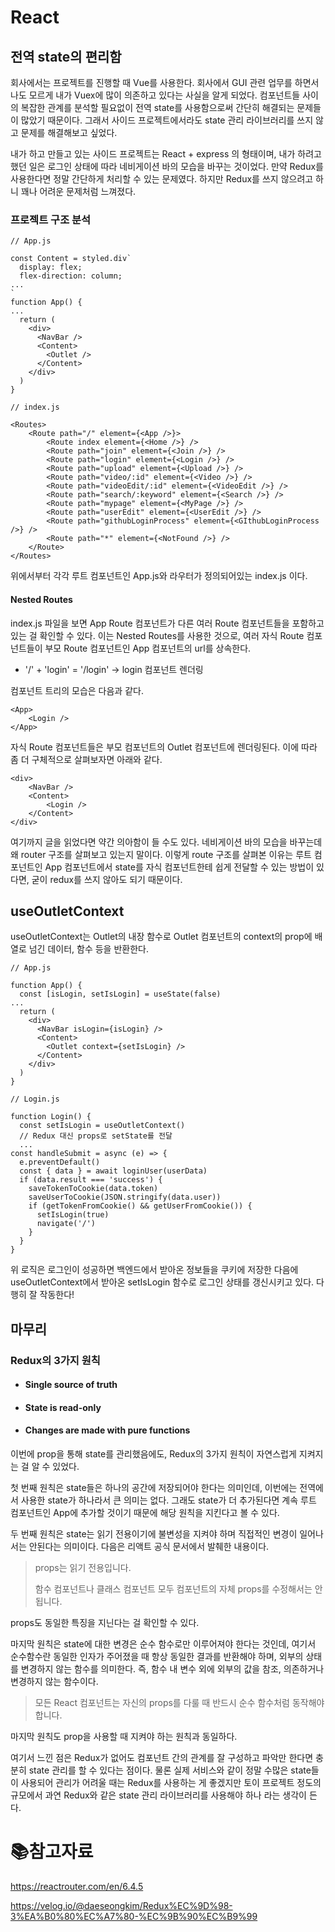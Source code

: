 # React

## 전역 state의 편리함

회사에서는 프로젝트를 진행할 때 Vue를 사용한다. 회사에서 GUI 관련 업무를 하면서 나도 모르게 내가 Vuex에 많이 의존하고 있다는 사실을 알게 되었다. 컴포넌트들 사이의 복잡한 관계를 분석할 필요없이 전역 state를 사용함으로써 간단히 해결되는 문제들이 많았기 때문이다. 그래서 사이드 프로젝트에서라도 state 관리 라이브러리를 쓰지 않고 문제를 해결해보고 싶었다.

내가 하고 만들고 있는 사이드 프로젝트는 React + express 의 형태이며, 내가 하려고 했던 일은 로그인 상태에 따라 네비게이션 바의 모습을 바꾸는 것이었다. 만약 Redux를 사용한다면 정말 간단하게 처리할 수 있는 문제였다. 하지만 Redux를 쓰지 않으려고 하니 꽤나 어려운 문제처럼 느껴졌다.

### 프로젝트 구조 분석

```react
// App.js

const Content = styled.div`
  display: flex;
  flex-direction: column;
...
`
function App() {
...
  return (
    <div>
      <NavBar />
      <Content>
        <Outlet />
      </Content>
    </div>
  )
}
```

```react
// index.js

<Routes>
    <Route path="/" element={<App />}>
        <Route index element={<Home />} />
        <Route path="join" element={<Join />} />
        <Route path="login" element={<Login />} />
        <Route path="upload" element={<Upload />} />
        <Route path="video/:id" element={<Video />} />
        <Route path="videoEdit/:id" element={<VideoEdit />} />
        <Route path="search/:keyword" element={<Search />} />
        <Route path="mypage" element={<MyPage />} />
        <Route path="userEdit" element={<UserEdit />} />
        <Route path="githubLoginProcess" element={<GIthubLoginProcess />} />
        <Route path="*" element={<NotFound />} />
    </Route>
</Routes>
```

위에서부터 각각 루트 컴포넌트인 App.js와 라우터가 정의되어있는 index.js 이다. 

#### Nested Routes

index.js 파일을 보면 App Route 컴포넌트가 다른 여러 Route 컴포넌트들을 포함하고 있는 걸  확인할 수 있다. 이는 Nested Routes를 사용한 것으로, 여러 자식 Route 컴포넌트들이 부모 Route 컴포넌트인 App 컴포넌트의 url를 상속한다. 

- '/' + 'login' = '/login' -> login 컴포넌트 렌더링

컴포넌트 트리의 모습은 다음과 같다.

```react
<App>
	<Login />
</App>
```

자식 Route 컴포넌트들은 부모 컴포넌트의 Outlet 컴포넌트에 렌더링된다. 이에 따라 좀 더 구체적으로 살펴보자면 아래와 같다. 

```react
<div>
	<NavBar />
	<Content>
		<Login />
	</Content>
</div>
```

여기까지 글을 읽었다면 약간 의아함이 들 수도 있다. 네비게이션 바의 모습을 바꾸는데 왜 router 구조를 살펴보고 있는지 말이다. 이렇게 route 구조를 살펴본 이유는 루트 컴포넌트인 App 컴포넌트에서 state를 자식 컴포넌트한테 쉽게 전달할 수 있는 방법이 있다면, 굳이 redux를 쓰지 않아도 되기 때문이다. 

## useOutletContext

useOutletContext는 Outlet의 내장 함수로 Outlet 컴포넌트의 context의 prop에 배열로 넘긴 데이터, 함수 등을 반환한다. 

```react
// App.js

function App() {
  const [isLogin, setIsLogin] = useState(false)
...
  return (
    <div>
      <NavBar isLogin={isLogin} />
      <Content>
        <Outlet context={setIsLogin} />
      </Content>
    </div>
  )
}
```

```react
// Login.js

function Login() {
  const setIsLogin = useOutletContext()
  // Redux 대신 props로 setState를 전달
  ...
const handleSubmit = async (e) => {
  e.preventDefault()
  const { data } = await loginUser(userData)
  if (data.result === 'success') {
    saveTokenToCookie(data.token)
    saveUserToCookie(JSON.stringify(data.user))
    if (getTokenFromCookie() && getUserFromCookie()) {
      setIsLogin(true)
      navigate('/')
    }
  }
}
```

위 로직은 로그인이 성공하면 백엔드에서 받아온 정보들을 쿠키에 저장한 다음에 useOutletContext에서 받아온 setIsLogin 함수로 로그인 상태를 갱신시키고 있다. 다행히 잘 작동한다!

## 마무리

### Redux의 3가지 원칙

- #### Single source of truth

- #### State is read-only

- #### Changes are made with pure functions

이번에 prop을 통해 state를 관리했음에도, Redux의 3가지 원칙이 자연스럽게 지켜지는 걸 알 수 있었다.

첫 번째 원칙은 state들은 하나의 공간에 저장되어야 한다는 의미인데, 이번에는 전역에서 사용한 state가 하나라서 큰 의미는 없다. 그래도 state가 더 추가된다면 계속 루트 컴포넌트인 App에 추가할 것이기 때문에 해당 원칙을 지킨다고 볼 수 있다.

두 번째 원칙은 state는 읽기 전용이기에 불변성을 지켜야 하며 직접적인 변경이 일어나서는 안된다는 의미이다. 다음은 리액트 공식 문서에서 발췌한 내용이다.

> props는 읽기 전용입니다.
>
> 함수 컴포넌트나 클래스 컴포넌트 모두 컴포넌트의 자체 props를 수정해서는 안 됩니다.

props도 동일한 특징을 지닌다는 걸 확인할 수 있다.

마지막 원칙은 state에 대한 변경은 순수 함수로만 이루어져야 한다는 것인데, 여기서 순수함수란 동일한 인자가 주어졌을 때 항상 동일한 결과를 반환해야 하며, 외부의 상태를 변경하지 않는 함수를 의미한다. 즉, 함수 내 변수 외에 외부의 값을 참조, 의존하거나 변경하지 않는 함수이다. 

> 모든 React 컴포넌트는 자신의 props를 다룰 때 반드시 순수 함수처럼 동작해야 합니다.

마지막 원칙도 prop을 사용할 때 지켜야 하는 원칙과 동일하다.

여기서 느낀 점은 Redux가 없어도 컴포넌트 간의 관계를 잘 구성하고 파악만 한다면 충분히 state 관리를 할 수 있다는 점이다. 물론 실제 서비스와 같이 정말 수많은 state들이 사용되어 관리가 어려울 때는 Redux를 사용하는 게 좋겠지만 토이 프로젝트 정도의 규모에서 과연 Redux와 같은 state 관리 라이브러리를 사용해야 하나 라는 생각이 든다.

# :books:참고자료

https://reactrouter.com/en/6.4.5

https://velog.io/@daeseongkim/Redux%EC%9D%98-3%EA%B0%80%EC%A7%80-%EC%9B%90%EC%B9%99
